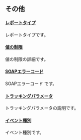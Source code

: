 ## その他
#### [レポートタイプ](/docs/ja/api_reference/appendix/reports.md)
レポートタイプです。
#### [値の制限](/docs/ja/api_reference/appendix/constraints.md)
値の制限の詳細です。
#### [SOAPエラーコード](/docs/ja/api_reference/appendix/errorcodes.md)
SOAPエラーコード です。
#### [トラッキングパラメータ](/docs/ja/api_reference/appendix/tracking.md)
トラッキングパラメータの説明です。
#### [イベント種別](/docs/ja/api_reference/appendix/eventtypes.md)
イベント種別です。
